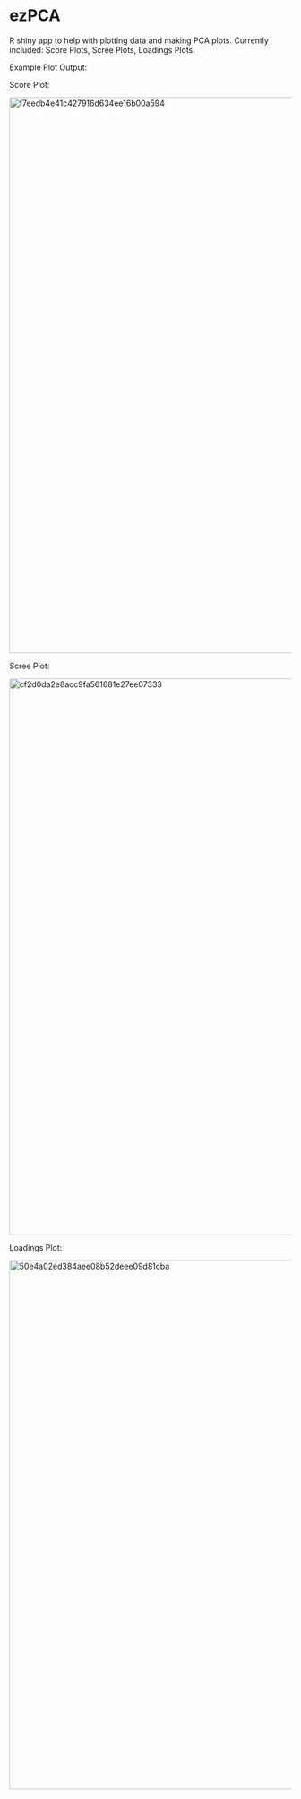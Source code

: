 # ezPCA
R shiny app to help with plotting data and making PCA plots. Currently included: Score Plots, Scree Plots, Loadings Plots.

Example Plot Output:

Score Plot:


<img width="1505" height="993" alt="f7eedb4e41c427916d634ee16b00a594" src="https://github.com/user-attachments/assets/2f3e82bc-aca7-47d5-a425-43584fdf80fb" />


Scree Plot:


<img width="1506" height="994" alt="cf2d0da2e8acc9fa561681e27ee07333" src="https://github.com/user-attachments/assets/ef45c17b-0f81-4de2-844a-df5f0c9cd7ea" />


Loadings Plot:


<img width="1502" height="945" alt="50e4a02ed384aee08b52deee09d81cba" src="https://github.com/user-attachments/assets/2d9398f5-4e97-44a0-a31c-8de8e8a3010e" />
